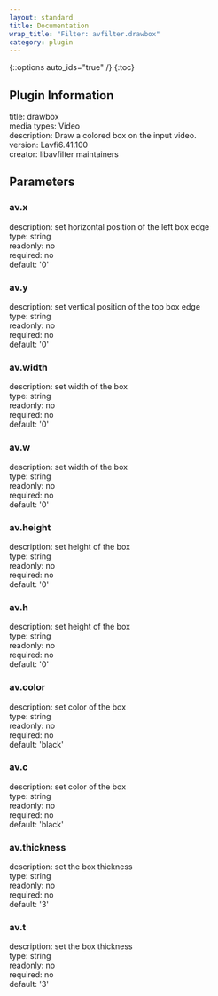 ```yaml
---
layout: standard
title: Documentation
wrap_title: "Filter: avfilter.drawbox"
category: plugin
---
```

{::options auto_ids="true" /}
{:toc}

## Plugin Information

title: drawbox  
media types:
Video  
description: Draw a colored box on the input video.  
version: Lavfi6.41.100  
creator: libavfilter maintainers  

## Parameters

### av.x

  
description:
set horizontal position of the left box edge  
type: string  
readonly: no  
required: no  
default: '0'  

### av.y

  
description:
set vertical position of the top box edge  
type: string  
readonly: no  
required: no  
default: '0'  

### av.width

  
description:
set width of the box  
type: string  
readonly: no  
required: no  
default: '0'  

### av.w

  
description:
set width of the box  
type: string  
readonly: no  
required: no  
default: '0'  

### av.height

  
description:
set height of the box  
type: string  
readonly: no  
required: no  
default: '0'  

### av.h

  
description:
set height of the box  
type: string  
readonly: no  
required: no  
default: '0'  

### av.color

  
description:
set color of the box  
type: string  
readonly: no  
required: no  
default: 'black'  

### av.c

  
description:
set color of the box  
type: string  
readonly: no  
required: no  
default: 'black'  

### av.thickness

  
description:
set the box thickness  
type: string  
readonly: no  
required: no  
default: '3'  

### av.t

  
description:
set the box thickness  
type: string  
readonly: no  
required: no  
default: '3'  

